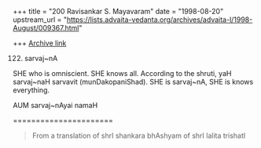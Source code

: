 +++
title = "200 Ravisankar S. Mayavaram"
date = "1998-08-20"
upstream_url = "https://lists.advaita-vedanta.org/archives/advaita-l/1998-August/009367.html"

+++
[Archive link](https://lists.advaita-vedanta.org/archives/advaita-l/1998-August/009367.html)

122. sarvaj~nA

SHE who is omniscient. SHE knows all. According to the shruti,
yaH sarvaj~naH sarvavit (munDakopaniShad). SHE is sarvaj~nA, SHE
is knows  everything.

AUM sarvaj~nAyai namaH

======================
>From  a translation of
shrI shankara bhAshyam of shrI lalita trishatI

